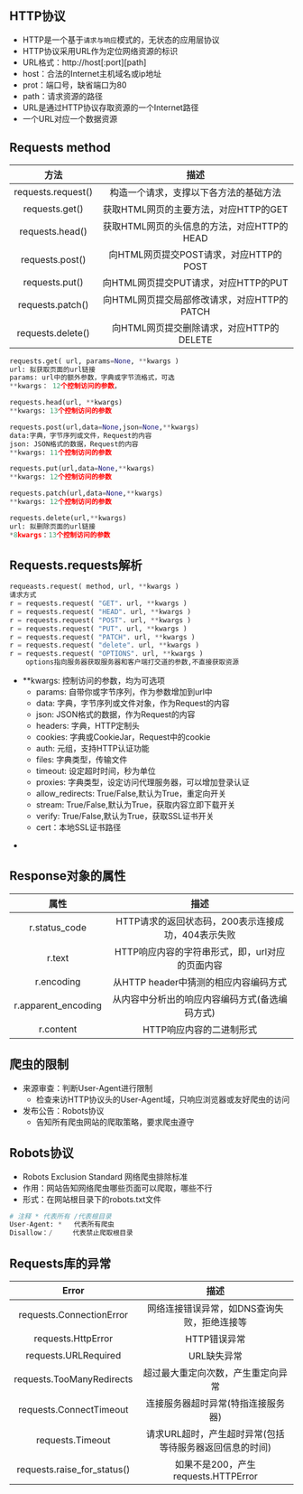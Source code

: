 ## HTTP协议
- HTTP是一个基于```请求与响应```模式的，无状态的应用层协议
- HTTP协议采用URL作为定位网络资源的标识
- URL格式：http://host[:port][path]
- host：合法的Internet主机域名或ip地址
- prot：端口号，缺省端口为80
- path：请求资源的路径
- URL是通过HTTP协议存取资源的一个Internet路径
- 一个URL对应一个数据资源

## Requests method
| 方法 | 描述 | 
| :---: | :---: |
| requests.request() | 构造一个请求，支撑以下各方法的基础方法 | 
| requests.get() | 获取HTML网页的主要方法，对应HTTP的GET | 
| requests.head() | 获取HTML网页的头信息的方法，对应HTTP的HEAD | 
| requests.post() | 向HTML网页提交POST请求，对应HTTP的POST | 
| requests.put() | 向HTML网页提交PUT请求，对应HTTP的PUT | 
| requests.patch() | 向HTML网页提交局部修改请求，对应HTTP的PATCH | 
| requests.delete() | 向HTML网页提交删除请求，对应HTTP的DELETE | 


```py
requests.get( url, params=None, **kwargs )
url: 拟获取页面的url链接
params: url中的额外参数，字典或字节流格式，可选
**kwargs： 12个控制访问的参数，

requests.head(url, **kwargs)
**kwargs: 13个控制访问的参数

requests.post(url,data=None,json=None,**kwargs)
data:字典，字节序列或文件，Request的内容
json: JSON格式的数据，Request的内容
**kwargs: 11个控制访问的参数

requests.put(url,data=None,**kwargs)
**kwargs: 12个控制访问的参数

requests.patch(url,data=None,**kwargs)
**kwargs: 12个控制访问的参数

requests.delete(url,**kwargs)
url: 拟删除页面的url链接
*8kwargs：13个控制访问的参数
```

## Requests.requests解析
```py
requeasts.request( method, url, **kwargs )
请求方式
r = requests.request( "GET". url, **kwargs )
r = requests.request( "HEAD". url, **kwargs )
r = requests.request( "POST". url, **kwargs )
r = requests.request( "PUT". url, **kwargs )
r = requests.request( "PATCH". url, **kwargs )
r = requests.request( "delete". url, **kwargs )
r = requests.request( "OPTIONS". url, **kwargs )
    options指向服务器获取服务器和客户端打交道的参数,不直接获取资源
```
* **kwargs: 控制访问的参数，均为可选项
  -  params: 自带你或字节序列，作为参数增加到url中
  -  data: 字典，字节序列或文件对象，作为Request的内容
  - json: JSON格式的数据，作为Request的内容
  -  headers: 字典，HTTP定制头
  - cookies: 字典或CookieJar，Request中的cookie
  - auth: 元组，支持HTTP认证功能
  - files: 字典类型，传输文件
  - timeout: 设定超时时间，秒为单位
  - proxies: 字典类型，设定访问代理服务器，可以增加登录认证
  - allow_redirects: True/False,默认为True，重定向开关
  - stream: True/False,默认为True，获取内容立即下载开关
  - verify: True/False,默认为True，获取SSL证书开关
  - cert：本地SSL证书路径
- 

## Response对象的属性
| 属性 | 描述 | 
| :---: | :---: |
| r.status_code | HTTP请求的返回状态码，200表示连接成功，404表示失败 | 
| r.text | HTTP响应内容的字符串形式，即，url对应的页面内容 | 
| r.encoding | 从HTTP header中猜测的相应内容编码方式 | 
| r.apparent_encoding | 从内容中分析出的响应内容编码方式(备选编码方式) | 
| r.content | HTTP响应内容的二进制形式 | 

## 爬虫的限制
- 来源审查：判断User-Agent进行限制
  - 检查来访HTTP协议头的User-Agent域，只响应浏览器或友好爬虫的访问
- 发布公告：Robots协议
  - 告知所有爬虫网站的爬取策略，要求爬虫遵守

## Robots协议
- Robots Exclusion Standard 网络爬虫排除标准
- 作用：网站告知网络爬虫哪些页面可以爬取，哪些不行
- 形式：在网站根目录下的robots.txt文件

```py
# 注释 * 代表所有 /代表根目录
User-Agent: *   代表所有爬虫
Disallow：/     代表禁止爬取根目录
```

## Requests库的异常
| Error | 描述 | 
| :---: | :---: |
| requests.ConnectionError | 网络连接错误异常，如DNS查询失败，拒绝连接等 | 
| requests.HttpError | HTTP错误异常 | 
| requests.URLRequired | URL缺失异常 | 
| requests.TooManyRedirects | 超过最大重定向次数，产生重定向异常 | 
| requests.ConnectTimeout | 连接服务器超时异常(特指连接服务器) | 
| requests.Timeout | 请求URL超时，产生超时异常(包括等待服务器返回信息的时间) | 
| requests.raise_for_status() | 如果不是200，产生requests.HTTPError | 


